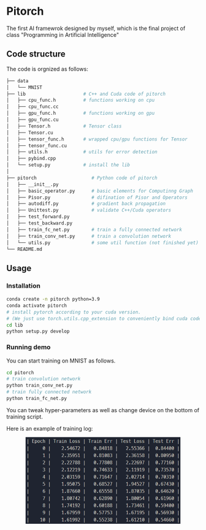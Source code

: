 # Pitorch
The first AI framewrok designed by myself, which is the final project of class "Programming in Artificial Intelligence"

## Code structure
The code is orgnized as follows:
```bash
├── data
│   └── MNIST
├── lib                     # C++ and Cuda code of pitorch
│   ├── cpu_func.h          # functions working on cpu
│   ├── cpu_func.cc          
│   ├── gpu_func.h          # functions working on gpu
│   ├── gpu_func.cu          
│   ├── Tensor.h            # Tensor class
│   ├── Tensor.cu          
│   ├── tensor_func.h       # wrapped cpu/gpu functions for Tensor
│   ├── tensor_func.cu          
│   ├── utils.h             # utils for error detection
│   ├── pybind.cpp          
│   └── setup.py            # install the lib
│
├── pitorch                    # Python code of pitorch
│   ├── __init__.py
│   ├── basic_operator.py      # basic elements for Computinng Graph
│   ├── Pisor.py               # difination of Pisor and Operators
│   ├── autodiff.py            # gradient back propagation
│   ├── Unittest.py            # validate C++/Cuda operators
│   ├── test_forward.py        
│   ├── test_backward.py       
│   ├── train_fc_net.py        # train a fully connected network
│   ├── train_conv_net.py      # train a convolution network            
│   └── utils.py               # some util function (not finished yet)
└── README.md
```


## Usage

### Installation
```bash
conda create -n pitorch python=3.9
conda activate pitorch
# install pytorch according to your cuda version.
# (We just use torch.utils.cpp_extension to conveniently bind cuda code to python, and not utilize torch to conduct any operation)
cd lib
python setup.py develop
```

### Running demo
You can start training on MNIST as follows.
```bash
cd pitorch
# train convolution network
python train_conv_net.py
# train fully connected network
python train_fc_net.py
```
You can tweak hyper-parameters as well as change device on the bottom of training script. 

Here is an example of training log:
<div align=center><img src="./assets/train_on_minist.png" alt="Image" width="80%"></div>
